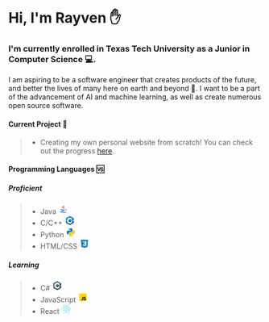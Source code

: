 # Hi, I'm Rayven :raised_hand:

### I'm currently enrolled in Texas Tech University  as a Junior in Computer Science :computer:.

I am aspiring to be a software engineer that creates products of the future, and better the lives of many here on earth and beyond :milky_way:. I want to be a part of the advancement of AI and machine learning, as well as create numerous open source software.

#### Current Project :memo:

> - Creating my own personal website from scratch! You can check out the progress [here](http://rayvenderay.online).

#### Programming Languages :vs:

##### Proficient

> - Java ![Java Logo](icons/icons8-java-20.png)
> - C/C++ ![CPP Logo](icons/icons8-c++-20.png)
> - Python ![Python Logo](icons/icons8-python-20.png)
> - HTML/CSS ![CSS Logo](icons/icons8-css3-20.png)

##### Learning

> - C# ![CS Logo](icons/icons8-c-sharp-logo-20.png)
> - JavaScript ![JS Logo](icons/icons8-javascript-20.png)
> - React ![React Logo](icons/icons8-react-native-20.png)

[//]: # (All icons are from https://icons8.com )